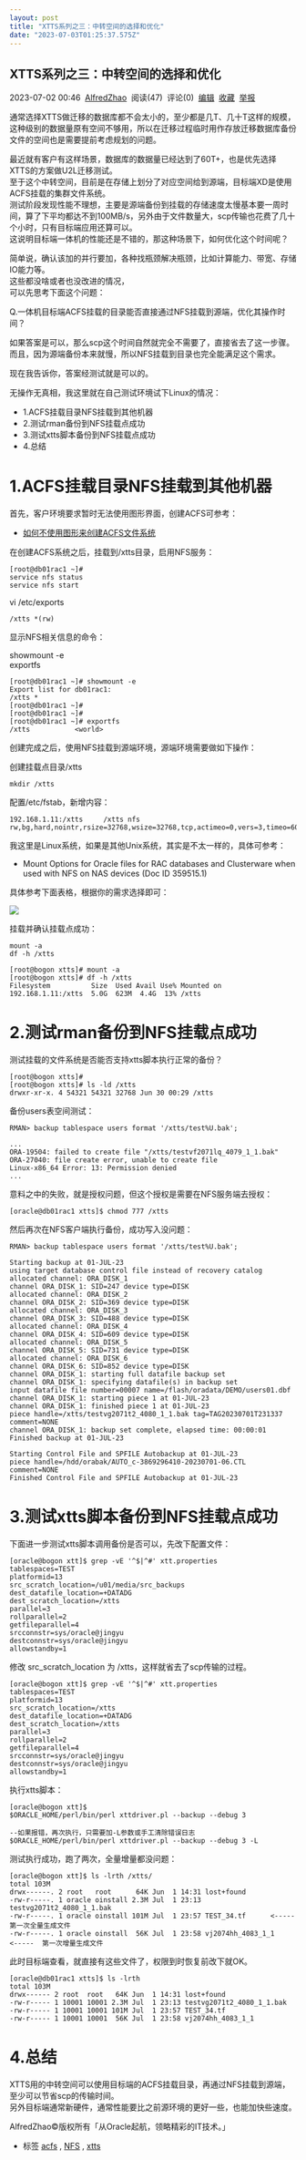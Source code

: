 ```yaml
---
layout: post
title: "XTTS系列之三：中转空间的选择和优化"
date: "2023-07-03T01:25:37.575Z"
---
```

XTTS系列之三：中转空间的选择和优化
-------------------

2023-07-02 00:46  [AlfredZhao](https://www.cnblogs.com/jyzhao/)  阅读(47)  评论(0)  [编辑](https://i.cnblogs.com/EditPosts.aspx?postid=17520232)  [收藏](javascript:void(0))  [举报](javascript:void(0))

通常选择XTTS做迁移的数据库都不会太小的，至少都是几T、几十T这样的规模，这种级别的数据量原有空间不够用，所以在迁移过程临时用作存放迁移数据库备份文件的空间也是需要提前考虑规划的问题。

最近就有客户有这样场景，数据库的数据量已经达到了60T+，也是优先选择XTTS的方案做U2L迁移测试。  
至于这个中转空间，目前是在存储上划分了对应空间给到源端，目标端XD是使用ACFS挂载的集群文件系统。  
测试阶段发现性能不理想，主要是源端备份到挂载的存储速度太慢基本要一周时间，算了下平均都达不到100MB/s，另外由于文件数量大，scp传输也花费了几十个小时，只有目标端应用还算可以。  
这说明目标端一体机的性能还是不错的，那这种场景下，如何优化这个时间呢？

简单说，确认该加的并行要加，各种找瓶颈解决瓶颈，比如计算能力、带宽、存储IO能力等。  
这些都没啥或者也没改进的情况，  
可以先思考下面这个问题：

Q.一体机目标端ACFS挂载的目录能否直接通过NFS挂载到源端，优化其操作时间？

如果答案是可以，那么scp这个时间自然就完全不需要了，直接省去了这一步骤。  
而且，因为源端备份本来就慢，所以NFS挂载到目录也完全能满足这个需求。

现在我告诉你，答案经测试就是可以的。

无操作无真相，我这里就在自己测试环境试下Linux的情况：

*   1.ACFS挂载目录NFS挂载到其他机器
*   2.测试rman备份到NFS挂载点成功
*   3.测试xtts脚本备份到NFS挂载点成功
*   4.总结

1.ACFS挂载目录NFS挂载到其他机器
====================

首先，客户环境要求暂时无法使用图形界面，创建ACFS可参考：

*   [如何不使用图形来创建ACFS文件系统](https://www.cnblogs.com/jyzhao/p/17449033.html)

在创建ACFS系统之后，挂载到/xtts目录，启用NFS服务：

    [root@db01rac1 ~]# 
    service nfs status
    service nfs start
    

vi /etc/exports

    /xtts *(rw)
    

显示NFS相关信息的命令：

showmount -e  
exportfs

    [root@db01rac1 ~]# showmount -e
    Export list for db01rac1:
    /xtts *
    [root@db01rac1 ~]# 
    [root@db01rac1 ~]# 
    [root@db01rac1 ~]# exportfs
    /xtts           <world>
    

创建完成之后，使用NFS挂载到源端环境，源端环境需要做如下操作：

创建挂载点目录/xtts

    mkdir /xtts
    

配置/etc/fstab，新增内容：

    192.168.1.11:/xtts     /xtts nfs rw,bg,hard,nointr,rsize=32768,wsize=32768,tcp,actimeo=0,vers=3,timeo=600
    

我这里是Linux系统，如果是其他Unix系统，其实是不太一样的，具体可参考：

*   Mount Options for Oracle files for RAC databases and Clusterware when used with NFS on NAS devices (Doc ID 359515.1)

具体参考下面表格，根据你的需求选择即可：

![](https://images.cnblogs.com/cnblogs_com/jyzhao/1981441/o_230701154742_xtts-3-nfs.png)

挂载并确认挂载点成功：

    mount -a
    df -h /xtts
    
    [root@bogon xtts]# mount -a
    [root@bogon xtts]# df -h /xtts
    Filesystem          Size  Used Avail Use% Mounted on
    192.168.1.11:/xtts  5.0G  623M  4.4G  13% /xtts
    

2.测试rman备份到NFS挂载点成功
===================

测试挂载的文件系统是否能否支持xtts脚本执行正常的备份？

    [root@bogon xtts]# 
    [root@bogon xtts]# ls -ld /xtts
    drwxr-xr-x. 4 54321 54321 32768 Jun 30 00:29 /xtts
    

备份users表空间测试：

    RMAN> backup tablespace users format '/xtts/test%U.bak';
    
    ...
    ORA-19504: failed to create file "/xtts/testvf2071lq_4079_1_1.bak"
    ORA-27040: file create error, unable to create file
    Linux-x86_64 Error: 13: Permission denied
    ...
    

意料之中的失败，就是授权问题，但这个授权是需要在NFS服务端去授权：

    [oracle@db01rac1 xtts]$ chmod 777 /xtts
    

然后再次在NFS客户端执行备份，成功写入没问题：

    RMAN> backup tablespace users format '/xtts/test%U.bak';
    
    Starting backup at 01-JUL-23
    using target database control file instead of recovery catalog
    allocated channel: ORA_DISK_1
    channel ORA_DISK_1: SID=247 device type=DISK
    allocated channel: ORA_DISK_2
    channel ORA_DISK_2: SID=369 device type=DISK
    allocated channel: ORA_DISK_3
    channel ORA_DISK_3: SID=488 device type=DISK
    allocated channel: ORA_DISK_4
    channel ORA_DISK_4: SID=609 device type=DISK
    allocated channel: ORA_DISK_5
    channel ORA_DISK_5: SID=731 device type=DISK
    allocated channel: ORA_DISK_6
    channel ORA_DISK_6: SID=852 device type=DISK
    channel ORA_DISK_1: starting full datafile backup set
    channel ORA_DISK_1: specifying datafile(s) in backup set
    input datafile file number=00007 name=/flash/oradata/DEMO/users01.dbf
    channel ORA_DISK_1: starting piece 1 at 01-JUL-23
    channel ORA_DISK_1: finished piece 1 at 01-JUL-23
    piece handle=/xtts/testvg2071t2_4080_1_1.bak tag=TAG20230701T231337 comment=NONE
    channel ORA_DISK_1: backup set complete, elapsed time: 00:00:01
    Finished backup at 01-JUL-23
    
    Starting Control File and SPFILE Autobackup at 01-JUL-23
    piece handle=/hdd/orabak/AUTO_c-3869296410-20230701-06.CTL comment=NONE
    Finished Control File and SPFILE Autobackup at 01-JUL-23
    

3.测试xtts脚本备份到NFS挂载点成功
=====================

下面进一步测试xtts脚本调用备份是否可以，先改下配置文件：

    [oracle@bogon xtt]$ grep -vE '^$|^#' xtt.properties 
    tablespaces=TEST
    platformid=13
    src_scratch_location=/u01/media/src_backups
    dest_datafile_location=+DATADG
    dest_scratch_location=/xtts
    parallel=3
    rollparallel=2
    getfileparallel=4
    srcconnstr=sys/oracle@jingyu
    destconnstr=sys/oracle@jingyu
    allowstandby=1
    

修改 src\_scratch\_location 为 /xtts，这样就省去了scp传输的过程。

    [oracle@bogon xtt]$ grep -vE '^$|^#' xtt.properties 
    tablespaces=TEST
    platformid=13
    src_scratch_location=/xtts
    dest_datafile_location=+DATADG
    dest_scratch_location=/xtts
    parallel=3
    rollparallel=2
    getfileparallel=4
    srcconnstr=sys/oracle@jingyu
    destconnstr=sys/oracle@jingyu
    allowstandby=1
    

执行xtts脚本：

    [oracle@bogon xtt]$ 
    $ORACLE_HOME/perl/bin/perl xttdriver.pl --backup --debug 3
    
    --如果报错，再次执行，只需要加-L参数或手工清除错误日志
    $ORACLE_HOME/perl/bin/perl xttdriver.pl --backup --debug 3 -L
    

测试执行成功，跑了两次，全量增量都没问题：

    [oracle@bogon xtt]$ ls -lrth /xtts/
    total 103M
    drwx------. 2 root   root      64K Jun  1 14:31 lost+found
    -rw-r-----. 1 oracle oinstall 2.3M Jul  1 23:13 testvg2071t2_4080_1_1.bak
    -rw-r-----. 1 oracle oinstall 101M Jul  1 23:57 TEST_34.tf 		<-----  第一次全量生成文件
    -rw-r-----. 1 oracle oinstall  56K Jul  1 23:58 vj2074hh_4083_1_1		<-----  第一次增量生成文件
    

此时目标端查看，就直接有这些文件了，权限到时恢复前改下就OK。

    [oracle@db01rac1 xtts]$ ls -lrth
    total 103M
    drwx------ 2 root  root   64K Jun  1 14:31 lost+found
    -rw-r----- 1 10001 10001 2.3M Jul  1 23:13 testvg2071t2_4080_1_1.bak
    -rw-r----- 1 10001 10001 101M Jul  1 23:57 TEST_34.tf
    -rw-r----- 1 10001 10001  56K Jul  1 23:58 vj2074hh_4083_1_1
    

4.总结
====

XTTS用的中转空间可以使用目标端的ACFS挂载目录，再通过NFS挂载到源端，至少可以节省scp的传输时间。  
另外目标端通常新硬件，通常性能要比之前源环境的更好一些，也能加快些速度。

AlfredZhao©版权所有「从Oracle起航，领略精彩的IT技术。」

*   标签 [acfs](https://www.cnblogs.com/jyzhao/tag/acfs/) , [NFS](https://www.cnblogs.com/jyzhao/tag/NFS/) , [xtts](https://www.cnblogs.com/jyzhao/tag/xtts/)